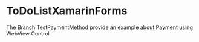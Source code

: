 # ToDoListXamarinForms
The Branch TestPaymentMethod provide an example about Payment using WebView Control
